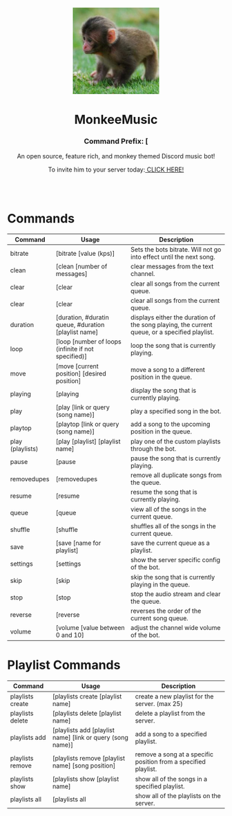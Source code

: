 <p align="center">
    <img src="monk.png" alt="Monkey Picture" width="200" height="200">
  </a>
</p>

<h1 align="center">MonkeeMusic</h1>
<h3 align="center">Command Prefix: [</h3>
<p align="center">An open source, feature rich, and monkey themed Discord music bot!</p>
<p align="center">To invite him to your server today:<a href="https://discord.com/api/oauth2/authorize?client_id=786887384620859392&permissions=8&scope=bot"> CLICK HERE!</a> </p>
<br>
<br>

# Commands

| Command | Usage | Description |
| ------- | ---------- | ----------- |
| bitrate | \[bitrate [value (kps)] | Sets the bots bitrate. Will not go into effect until the next song. |
| clean | \[clean [number of messages] | clear messages from the text channel. |
| clear | \[clear | clear all songs from the current queue. |
| clear | \[clear | clear all songs from the current queue. |
| duration | \[duration, #duratin queue, #duration [playlist name] | displays either the duration of the song playing, the current queue, or a specified playlist. |
| loop | \[loop [number of loops (infinite if not specified)] | loop the song that is currently playing. |
| move | \[move [current position] [desired position] | move a song to a different position in the queue. |
| playing | \[playing | display the song that is currently playing. |
| play | \[play [link or query (song name)] | play a specified song in the bot. |
| playtop | \[playtop [link or query (song name)] | add a song to the upcoming position in the queue. |
| play (playlists) | \[play [playlist] [playlist name] | play one of the custom playlists through the bot. |
| pause | \[pause | pause the song that is currently playing. |
| removedupes | \[removedupes | remove all duplicate songs from the queue. |
| resume | \[resume | resume the song that is currently playing. |
| queue | \[queue | view all of the songs in the current queue. |
| shuffle | \[shuffle | shuffles all of the songs in the current queue. |
| save | \[save [name for playlist] | save the current queue as a playlist. |
| settings | \[settings | show the server specific config of the bot. |
| skip | \[skip | skip the song that is currently playing in the queue. |
| stop | \[stop | stop the audio stream and clear the queue. |
| reverse | \[reverse | reverses the order of the current song queue. |
| volume | \[volume [value between 0 and 10] | adjust the channel wide volume of the bot. |

# Playlist Commands

| Command | Usage | Description |
| ------- | ---------- | ----------- |
| playlists create | \[playlists create [playlist name] | create a new playlist for the server. (max 25) |
| playlists delete | \[playlists delete [playlist name] | delete a playlist from the server. |
| playlists add | \[playlists add [playlist name] [link or query (song name)] | add a song to a specified playlist. |
| playlists remove | \[playlists remove [playlist name] [song position] | remove a song at a specific position from a specified playlist. |
| playlists show | \[playlists show [playlist name] | show all of the songs in a specified playlist. |
| playlists all | \[playlists all | show all of the playlists on the server. |
